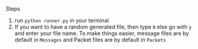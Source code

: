 Steps
1. run `python runner.py` in your terminal
2. If you want to have a random generated file, then type `N` else go with `y` and enter your file name. To make things easier, message files are by default in `Messages` and Packet files are by default in `Packets`